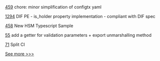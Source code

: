 
[459](https://github.com/hyperledger/fabric-samples/pull/459) chore: minor simplification of configtx yaml

[1294](https://github.com/hyperledger/aries-cloudagent-python/pull/1294) DIF PE - is_holder property implementation - compliant with DIF spec

[458](https://github.com/hyperledger/fabric-samples/pull/458) New HSM Typescript Sample

[55](https://github.com/hyperledger-labs/fabric-token-sdk/pull/55) add a getter for validation parameters + export unmarshalling method

[71](https://github.com/hyperledger-labs/fabric-smart-client/pull/71) Split CI


[See more >>>](https://start-here.hyperledger.org/pull-requests)
